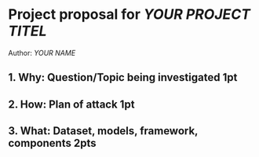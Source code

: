 # Project proposal for *YOUR PROJECT TITEL*
Author: *YOUR NAME*

## 1. Why: Question/Topic being investigated 1pt

## 2. How: Plan of attack 1pt

## 3. What: Dataset, models, framework, components 2pts